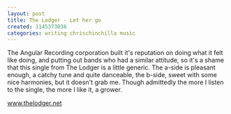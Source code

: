 ```yaml
---
layout: post
title: The Lodger - Let her go
created: 1145373036
categories: writing chrischinchilla music
---
```


The Angular Recording corporation built it's reputation on doing what it felt like doing, and putting out bands who had a similar attitude, so it's a shame that this single from The Lodger is a little generic. The a-side is pleasant enough, a catchy tune and quite danceable, the b-side, sweet with some nice harmonies, but it doesn't grab me. Though admittedly the more I listen to the single, the more I like it, a grower.

<a href='http://www.thelodger.net' target='_blank'>www.thelodger.net</a>
